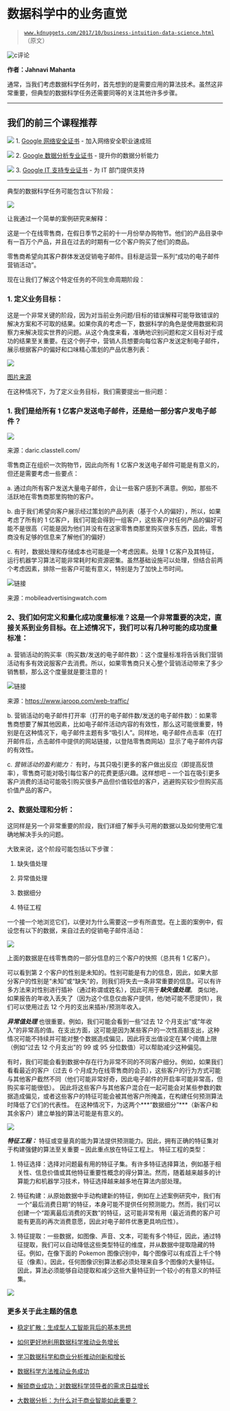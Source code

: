 # 数据科学中的业务直觉

> [`www.kdnuggets.com/2017/10/business-intuition-data-science.html`](https://www.kdnuggets.com/2017/10/business-intuition-data-science.html) （原文）

![c](img/3d9c022da2d331bb56691a9617b91b90.png)评论

**作者：Jahnavi Mahanta**

通常，当我们考虑数据科学任务时，首先想到的是需要应用的算法技术。虽然这非常重要，但典型的数据科学任务还需要同等的关注其他许多步骤。

* * *

## 我们的前三个课程推荐

![](img/0244c01ba9267c002ef39d4907e0b8fb.png) 1\. [Google 网络安全证书](https://www.kdnuggets.com/google-cybersecurity) - 加入网络安全职业速成班

![](img/e225c49c3c91745821c8c0368bf04711.png) 2\. [Google 数据分析专业证书](https://www.kdnuggets.com/google-data-analytics) - 提升你的数据分析能力

![](img/0244c01ba9267c002ef39d4907e0b8fb.png) 3\. [Google IT 支持专业证书](https://www.kdnuggets.com/google-itsupport) - 为 IT 部门提供支持

* * *

典型的数据科学任务可能包含以下阶段：

![](img/1e73fc3cfcdb6813c08b1ef27726c96d.png)

让我通过一个简单的案例研究来解释：

这是一个在线零售商，在假日季节之前的十一月份举办购物节。他们的产品目录中有一百万个产品，并且在过去的时期有一亿个客户购买了他们的商品。

零售商希望向其客户群体发送促销电子邮件。目标是运营一系列“成功的电子邮件营销活动”。

现在让我们了解这个特定任务的不同生命周期阶段：

### **1\. 定义业务目标：**

这是一个非常关键的阶段，因为对当前业务问题/目标的错误解释可能导致错误的解决方案和不可取的结果。如果你真的考虑一下，数据科学的角色是使用数据和洞察力来解决现实世界的问题。从这个角度来看，准确地识别问题和定义目标对于成功的结果至关重要。在这个例子中，营销人员想要向每位客户发送定制电子邮件，展示根据客户的偏好和口味精心策划的产品优惠列表：

![](img/aa3c76a3547a3430f2809ca4fe8f81bb.png)

[图片来源](https://www.remarkety.com/customer-segmentation-drives-better-product-recommendations)

在这种情况下，为了定义业务目标，我们需要提出一些问题：

### 1\. 我们是给所有 1 亿客户发送电子邮件，还是给一部分客户发电子邮件？

![](img/c07ddb04654d65a3bfa540c71f05af5d.png)

来源：daric.classtell.com/

零售商正在组织一次购物节，因此向所有 1 亿客户发送电子邮件可能是有意义的，但还是需要考虑一些要点：

a. 通过向所有客户发送大量电子邮件，会让一些客户感到不满意。例如，那些不活跃地在零售商那里购物的客户。

b. 由于我们希望向客户展示经过策划的产品列表（基于个人的偏好），所以，如果考虑了所有的 1 亿客户，我们可能会得到一组客户，这些客户对任何产品的偏好可能不是很高（可能是因为他们并没有在这家零售商那里购买很多东西，因此，零售商没有足够的信息来了解他们的偏好）

c. 有时，数据处理和存储成本也可能是一个考虑因素。处理 1 亿客户及其特征，运行机器学习算法可能非常耗时和资源密集。虽然基础设施可以处理，但结合前两个考虑因素，排除一些客户可能有意义，特别是为了加快上市时间。

![链接](img/adbb07218bd83e699ab1355afb96b32c.png)

来源：mobileadvertisingwatch.com

### 2、我们如何定义和量化成功度量标准？这是一个非常重要的决定，直接关系到业务目标。在上述情况下，我们可以有几种可能的成功度量标准：

a. 营销活动的购买率（购买数/发送的电子邮件数）：这个度量标准将告诉我们营销活动有多有效说服客户去消费。所以，如果零售商只关心整个营销活动带来了多少销售额，那么这个度量就是要注意的！

![链接](img/06ef62a8e917733b7a1b0f007cd845c8.png)

来源：https://www.jaroop.com/web-traffic/

b. 营销活动的电子邮件打开率（打开的电子邮件数/发送的电子邮件数）：如果零售商想要了解其他因素，比如电子邮件活动内容的有效性，那么这可能很重要，特别是在这种情况下，电子邮件主题有多“吸引人”。同样地，电子邮件点击率（在打开邮件后，点击邮件中提供的网站链接，以登陆零售商网站）显示了电子邮件内容的有效性。

c. *营销活动的盈利能力：* 有时，与其只吸引更多的客户做出反应（即提高反馈率），零售商可能对吸引每位客户的花费更感兴趣。这样想吧 – 一个旨在吸引更多客户消费的活动可能吸引购买很多产品但价值较低的客户，逃避购买较少但购买高价值产品的客户。

### 2、数据处理和分析：

这同样是另一个非常重要的阶段，我们详细了解手头可用的数据以及如何使用它准确地解决手头的问题。

大致来说，这个阶段可能包括以下步骤：

1.  缺失值处理

1.  异常值处理

1.  数据细分

1.  特征工程

一个接一个地浏览它们，以便对为什么需要这一步有所直觉。在上面的案例中，假设您有以下的数据，来自过去的促销电子邮件活动：

![](img/67095928705cc0c97bb008589521fbf9.png)

上面的数据是在线零售商的一部分信息的三个客户的快照（总共有 1 亿客户）。

可以看到第 2 个客户的性别是未知的。性别可能是有力的信息，因此，如果大部分客户的性别是“未知”或“缺失”的，则我们将失去一条非常重要的信息。可以有许多方法来对性别进行插补（通过称谓或姓名），因此可用于***缺失值处理***。 类似地，如果报告的年收入丢失了（因为这个信息仅由客户提供，他/她可能不愿提供），我们可以使用过去 12 个月的支出来插补/预测年收入。

***异常值处理*** 也很重要。例如，我们可能会看到一些“过去 12 个月支出”或“年收入”的非常高的值。在支出方面，这可能是因为某些客户的一次性高额支出，这种情况可能不持续并可能对整个数据造成偏见，因此将支出值设定在某个阈值上限（例如“过去 12 个月支出”的 99 或 95 分位数值）可以帮助减少这种偏见。

有时，我们可能会看到数据中存在行为非常不同的不同客户细分。例如，如果我们看看最近的客户（过去 6 个月成为在线零售商的会员），这些客户的行为方式可能与其他客户截然不同（他们可能非常好奇，因此电子邮件的开启率可能非常高，但购买率可能很低）。 因此将这些客户与其他客户混合在一起可能会对某些参数的数据造成偏见，或者这些客户的特征可能会被其他客户所掩盖，在构建任何预测算法时降低了它们的代表性。 在这种情况下，为这两个***“数据细分”***（新客户和其余客户）建立单独的算法可能是有意义的。

![](img/f0c6ed5be93646c2e14cb42266d09a4e.png)

***特征工程：*** 特征或变量真的能为算法提供预测能力。因此，拥有正确的特征集对于构建强健的算法至关重要 – 因此重点放在特征工程上。 特征工程的类型：

1.  特征选择：选择对问题最有用的特征子集。有许多特征选择算法，例如基于相关性、信息价值或其他特征重要性概念的得分算法。然而，随着越来越多的计算能力和机器学习技术，特征选择越来越多地在算法内部处理。

1.  特征构建：从原始数据中手动构建新的特征，例如在上述案例研究中，我们有一个“最后消费日期”的特征，本身可能不提供任何预测能力。然而，我们可以创建一个“距离最后消费的天数”的特征，这可能非常有用（最近消费的客户可能有更高的再次消费意愿，因此对电子邮件优惠更具响应性）。

1.  特征提取：一些数据，如图像、声音、文本，可能有多个特征，因此，通过特征提取，我们可以自动降低这些类型特征的维度，并从数据中提取隐藏的特征。例如，在像下面的 Pokemon 图像识别中，每个图像可以有成百上千个特征（像素）。因此，任何图像识别算法都必须处理来自多个图像的大量特征。因此，算法必须能够自动提取和减少这些大量特征到一个较小的有意义的特征集。

![](img/a23a83c70e5fba0ea2843a669eb2ed26.png)

### 更多关于此主题的信息

+   [稳定扩散：生成型人工智能背后的基本思想](https://www.kdnuggets.com/2023/06/stable-diffusion-basic-intuition-behind-generative-ai.html)

+   [如何更好地利用数据科学推动业务增长](https://www.kdnuggets.com/2022/08/better-leverage-data-science-business-growth.html)

+   [学习数据科学和商业分析推动创新和增长](https://www.kdnuggets.com/2023/08/learn-data-science-business-analytics-drive-innovation-growth.html)

+   [数据科学方法推动业务成功](https://www.kdnuggets.com/2023/10/nwu-data-science-methods-drive-business-success)

+   [解锁商业成功：对数据科学领导者的需求日益增长](https://www.kdnuggets.com/unlocking-business-success-the-growing-demand-for-data-science-leaders)

+   [大数据分析：为什么对于商业智能如此重要？](https://www.kdnuggets.com/2023/06/big-data-analytics-crucial-business-intelligence.html)
